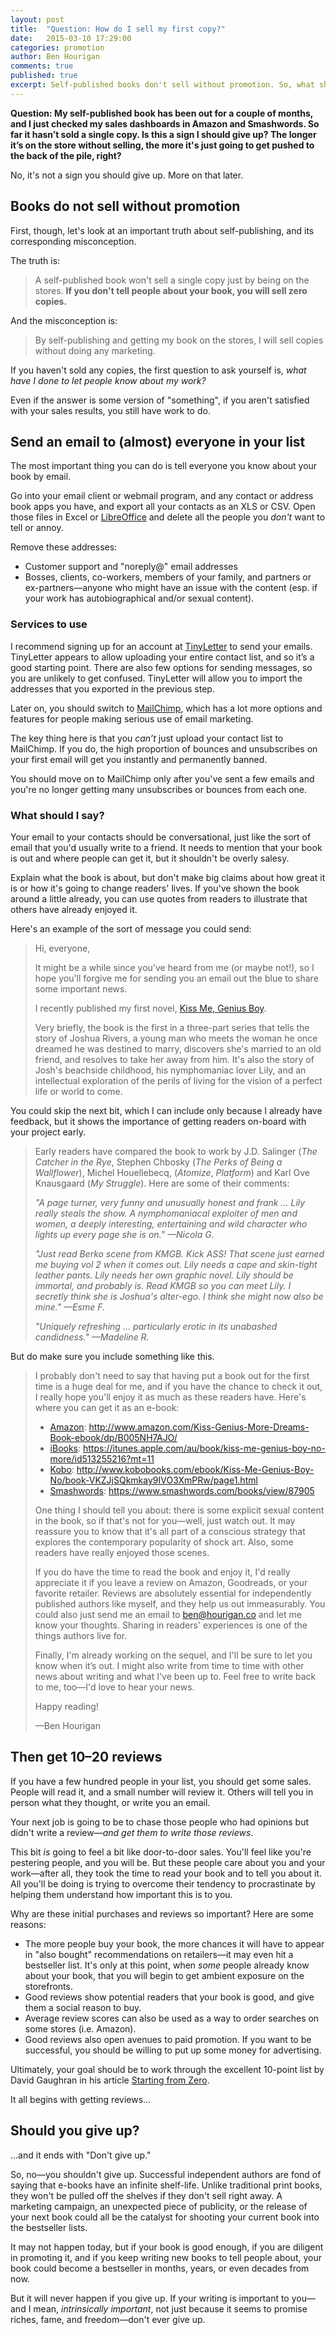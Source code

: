 ```yaml
---
layout: post
title:  "Question: How do I sell my first copy?"
date:   2015-03-10 17:29:00
categories: promotion
author: Ben Hourigan
comments: true
published: true
excerpt: Self-published books don't sell without promotion. So, what should you do to get started?
---
```


**Question: My self-published book has been out for a couple of months, and I just checked my sales dashboards in Amazon and Smashwords. So far it hasn’t sold a single copy. Is this a sign I should give up? The longer it’s on the store without selling, the more it's just going to get pushed to the back of the pile, right?**

No, it's not a sign you should give up. More on that later.

## Books do not sell without promotion

First, though, let's look at an important truth about self-publishing, and its corresponding misconception.

The truth is:

> A self-published book won't sell a single copy just by being on the stores. **If you don't tell people about your book, you will sell zero copies.**

And the misconception is:

> By self-publishing and getting my book on the stores, I will sell copies without doing any marketing.

If you haven't sold any copies, the first question to ask yourself is, *what have I done to let people know about my work?*

Even if the answer is some version of "something", if you aren't satisfied with your sales results, you still have work to do.

## Send an email to (almost) everyone in your list

The most important thing you can do is tell everyone you know about your book by email.

Go into your email client or webmail program, and any contact or address book apps you have, and export all your contacts as an XLS or CSV. Open those files in Excel or [LibreOffice](http://www.libreoffice.org/) and delete all the people you *don't* want to tell or annoy.

Remove these addresses:

* Customer support and "noreply@" email addresses
* Bosses, clients, co-workers, members of your family, and partners or ex-partners—anyone who might have an issue with the content (esp. if your work has autobiographical and/or sexual content).

### Services to use

I recommend signing up for an account at [TinyLetter](http://tinyletter.com/) to send your emails. TinyLetter appears to allow uploading your entire contact list, and so it’s a good starting point. There are also few options for sending messages, so you are unlikely to get confused. TinyLetter will allow you to import the addresses that you exported in the previous step.

Later on, you should switch to [MailChimp](http://mailchimp.com/), which has a lot more options and features for people making serious use of email marketing. 

The key thing here is that you *can’t* just upload your contact list to MailChimp. If you do, the high proportion of bounces and unsubscribes on your first email will get you instantly and permanently banned.

You should move on to MailChimp only after you've sent a few emails and you're no longer getting many unsubscribes or bounces from each one.

### What should I say?

Your email to your contacts should be conversational, just like the sort of email that you'd usually write to a friend. It needs to mention that your book is out and where people can get it, but it shouldn't be overly salesy. 

Explain what the book is about, but don't make big claims about how great it is or how it's going to change readers' lives. If you've shown the book around a little already, you can use quotes from readers to illustrate that others have already enjoyed it.

Here's an example of the sort of message you could send:

> Hi, everyone,
> 
> It might be a while since you've heard from me (or maybe not!), so I hope you'll forgive me for sending you an email out the blue to share some important news.
>
> I recently published my first novel, [Kiss Me, Genius Boy](http://www.amazon.com/Kiss-Genius-More-Dreams-Book-ebook/dp/B005NH7AJO/). 
>
> Very briefly, the book is the first in a three-part series that tells the story of Joshua Rivers, a young man who meets the woman he once dreamed he was destined to marry, discovers she's married to an old friend, and resolves to take her away from him. It's also the story of Josh's beachside childhood, his nymphomaniac lover Lily, and an intellectual exploration of the perils of living for the vision of a perfect life or world to come.

You could skip the next bit, which I can include only because I already have feedback, but it shows the importance of getting readers on-board with your project early.

> Early readers have compared the book to work by J.D. Salinger (*The Catcher in the Rye*, Stephen Chbosky (*The Perks of Being a Wallflower*), Michel Houellebecq, (*Atomize*, *Platform*) and Karl Ove Knausgaard (*My Struggle*). Here are some of their comments:
> 
> *"A page turner, very funny and unusually honest and frank … Lily really steals the show. A nymphomaniacal exploiter of men and women, a deeply interesting, entertaining and wild character who lights up every page she is on." —Nicola G.*
> 
> *"Just read Berko scene from KMGB. Kick ASS! That scene just earned me buying vol 2 when it comes out. Lily needs a cape and skin-tight leather pants. Lily needs her own graphic novel. Lily should be immortal, and probably is. Read KMGB so you can meet Lily. I secretly think she is Joshua's alter-ego. I think she might now also be mine." —Esme F.*
> 
> *"Uniquely refreshing … particularly erotic in its unabashed candidness." —Madeline R.*

But do make sure you include something like this.

> I probably don't need to say that having put a book out for the first time is a huge deal for me, and if you have the chance to check it out, I really hope you'll enjoy it as much as these readers have. Here's where you can get it as an e-book:
>
> * [Amazon](http://www.amazon.com/Kiss-Genius-More-Dreams-Book-ebook/dp/B005NH7AJO/): http://www.amazon.com/Kiss-Genius-More-Dreams-Book-ebook/dp/B005NH7AJO/  
> * [iBooks](https://itunes.apple.com/au/book/kiss-me-genius-boy-no-more/id513255216?mt=11): https://itunes.apple.com/au/book/kiss-me-genius-boy-no-more/id513255216?mt=11  
> * [Kobo](http://www.kobobooks.com/ebook/Kiss-Me-Genius-Boy-No/book-VKZJjSQkmkay9IVO3XmPRw/page1.html): http://www.kobobooks.com/ebook/Kiss-Me-Genius-Boy-No/book-VKZJjSQkmkay9IVO3XmPRw/page1.html  
> * [Smashwords](https://www.smashwords.com/books/view/87905): https://www.smashwords.com/books/view/87905
>
> One thing I should tell you about: there is some explicit sexual content in the book, so if that's not for you—well, just watch out. It may reassure you to know that it's all part of a conscious strategy that explores the contemporary popularity of shock art. Also, some readers have really enjoyed those scenes.
>
> If you do have the time to read the book and enjoy it, I'd really appreciate it if you leave a review on Amazon, Goodreads, or your favorite retailer. Reviews are absolutely essential for independently published authors like myself, and they help us out immeasurably. You could also just send me an email to [ben@hourigan.co]("mailto:ben@hourigan.co") and let me know your thoughts. Sharing in readers' experiences is one of the things authors live for.
> 
> Finally, I'm already working on the sequel, and I'll be sure to let you know when it’s out. I might also write from time to time with other news about writing and what I've been up to. Feel free to write back to me, too—I'd love to hear your news.
>
> Happy reading!
>
> —Ben Hourigan

## Then get 10–20 reviews

If you have a few hundred people in your list, you should get some sales. People will read it, and a small number will review it. Others will tell you in person what they thought, or write you an email.

Your next job is going to be to chase those people who had opinions but didn't write a review—*and get them to write those reviews*.

This bit *is* going to feel a bit like door-to-door sales. You'll feel like you're pestering people, and you will be. But these people care about you and your work—after all, they took the time to read your book and to tell you about it. All you'll be doing is trying to overcome their tendency to procrastinate by helping them understand how important this is to you.

Why are these initial purchases and reviews so important? Here are some reasons:

* The more people buy your book, the more chances it will have to appear in "also bought" recommendations on retailers—it may even hit a bestseller list. It's only at this point, when *some* people already know about your book, that you will begin to get ambient exposure on the storefronts.
* Good reviews show potential readers that your book is good, and give them a social reason to buy. 
* Average review scores can also be used as a way to order searches on some stores (i.e. Amazon). 
* Good reviews also open avenues to paid promotion. If you want to be successful, you should be willing to put up some money for advertising.

Ultimately, your goal should be to work through the excellent 10-point list by David Gaughran in his article [Starting from Zero](https://davidgaughran.wordpress.com/2014/08/29/starting-from-zero/).

It all begins with getting reviews…

## Should you give up?

…and it ends with "Don't give up."

So, no—you shouldn't give up. Successful independent authors are fond of saying that e-books have an infinite shelf-life. Unlike traditional print books, they won't be pulled off the shelves if they don't sell right away. A marketing campaign, an unexpected piece of publicity, or the release of your next book could all be the catalyst for shooting your current book into the bestseller lists.

It may not happen today, but if your book is good enough, if you are diligent in promoting it, and if you keep writing new books to tell people about, your book could become a bestseller in months, years, or even decades from now. 

But it will never happen if you give up. If your writing is important to you—and I mean, *intrinsically important*, not just because it seems to promise riches, fame, and freedom—don't ever give up.
